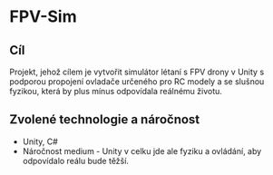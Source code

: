 # FPV-Sim
## Cíl
Projekt, jehož cílem je vytvořit simulátor létaní s FPV drony v Unity s podporou propojení ovladače určeného pro RC modely a se slušnou fyzikou, která by plus mínus odpovídala reálnému životu.
## Zvolené technologie a náročnost
- Unity, C#
- Náročnost medium - Unity v celku jde ale fyziku a ovládání, aby odpovídalo reálu bude těžší.
